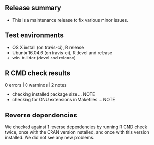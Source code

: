## Release summary
* This is a maintenance release to fix various minor issues.

## Test environments
* OS X install (on travis-ci), R release
* Ubuntu 16.04.6 (on travis-ci), R devel and release
* win-builder (devel and release)

## R CMD check results

0 errors | 0 warnings | 2 notes

* checking installed package size ... NOTE
* checking for GNU extensions in Makefiles ... NOTE

## Reverse dependencies
We checked against 1 reverse dependencies by running R CMD check twice, once with the CRAN version installed, and once with this version installed. We did not see any new problems.
